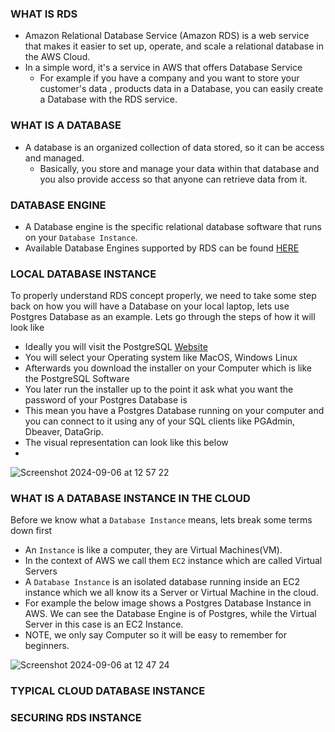 ### WHAT IS RDS 
- Amazon Relational Database Service (Amazon RDS) is a web service that makes it easier to set up,
operate, and scale a relational database in the AWS Cloud. 
- In a simple word, it's a service in AWS that offers Database Service
  - For example if you have a company and you want to store your customer's data , products data in a Database, you can easily create a Database with the RDS service.

### WHAT IS A DATABASE
- A database is an organized collection of data stored, so it can be access and managed.
  - Basically, you store and manage your data within that database and you also provide access so that anyone can retrieve data from it.

### DATABASE ENGINE
- A Database engine is the specific relational database software that runs on your `Database Instance`.
- Available Database Engines supported by RDS can be found [HERE](https://docs.aws.amazon.com/AmazonRDS/latest/UserGuide/Welcome.html#Welcome.Concepts.DBInstance.architecture:~:text=access%20them%20directly.-,DB%20engines,-A%20DB%20engine)

### LOCAL DATABASE INSTANCE
To properly understand RDS concept properly, we need to take some step back on how you will have a Database on your local laptop, lets use Postgres Database as an example. Lets go through the steps of how it will look like
- Ideally you will visit the PostgreSQL [Website](https://www.postgresql.org/download/)
- You will select your Operating system like MacOS, Windows Linux
- Afterwards you download the installer on your Computer which is like the PostgreSQL Software
- You later run the installer up to the point it ask what you want the password of your Postgres Database is
- This mean you have a Postgres Database running on your computer and you can connect to it using any of your SQL clients like PGAdmin, Dbeaver, DataGrip.
- The visual representation can look like this below
- 
![Screenshot 2024-09-06 at 12 57 22](https://github.com/user-attachments/assets/b49552e6-1bac-4faf-bd19-ca1bf061443c)

### WHAT IS A DATABASE INSTANCE IN THE CLOUD
Before we know what a `Database Instance` means, lets break some terms down first
  - An `Instance` is like a computer, they are Virtual Machines(VM).
  - In the context of AWS we call them `EC2` instance which are called Virtual Servers
  - A `Database Instance` is an isolated database running inside an EC2 instance which we all know its a Server or Virtual Machine in the cloud.
  - For example the below image shows a Postgres Database Instance in AWS. We can see the Database Engine is of Postgres, while the Virtual Server in this case is an EC2 Instance.
  - NOTE, we only say Computer so it will be easy to remember for beginners.

![Screenshot 2024-09-06 at 12 47 24](https://github.com/user-attachments/assets/ca79474e-d836-42d5-9783-0de72424bc6d)



### TYPICAL CLOUD DATABASE INSTANCE

### SECURING RDS INSTANCE
